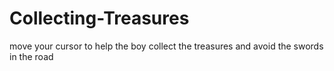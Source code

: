 # Collecting-Treasures
move your cursor to help the boy collect the treasures and avoid the swords in the road
